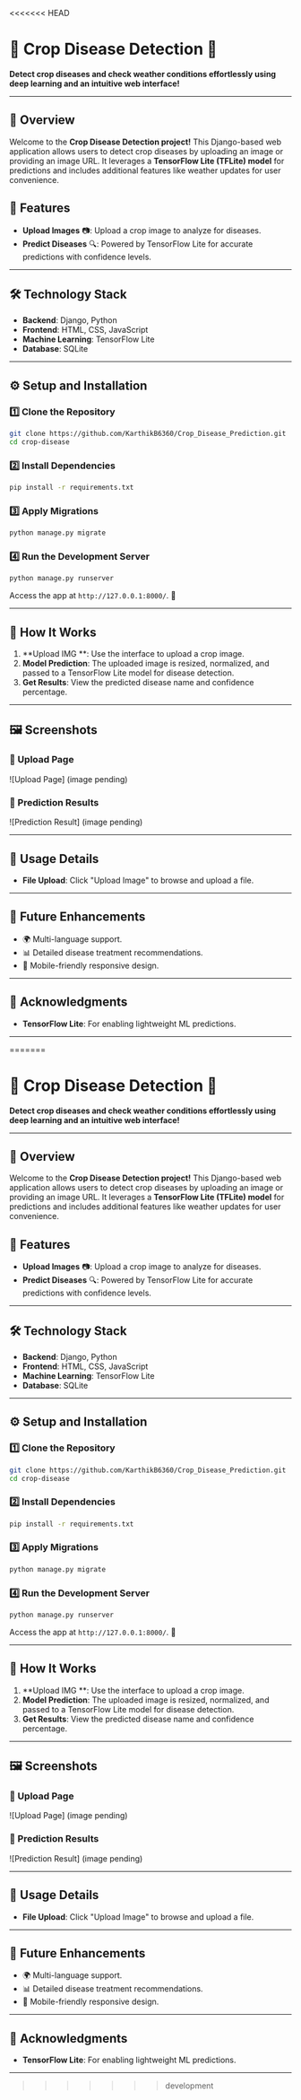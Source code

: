 <<<<<<< HEAD

# 🌾 Crop Disease Detection 🚜  
**Detect crop diseases and check weather conditions effortlessly using deep learning and an intuitive web interface!**

---

## 🌟 **Overview**  
Welcome to the **Crop Disease Detection project!** This Django-based web application allows users to detect crop diseases by uploading an image or providing an image URL. It leverages a **TensorFlow Lite (TFLite) model** for predictions and includes additional features like weather updates for user convenience.

## 🌟 Features  

- **Upload Images** 📷: Upload a crop image to analyze for diseases.  
- **Predict Diseases** 🔍: Powered by TensorFlow Lite for accurate predictions with confidence levels.    

---

## 🛠️ Technology Stack  

- **Backend**: Django, Python  
- **Frontend**: HTML, CSS, JavaScript  
- **Machine Learning**: TensorFlow Lite  
- **Database**: SQLite    

---

## ⚙️ Setup and Installation  

### 1️⃣ Clone the Repository  

```bash  
git clone https://github.com/KarthikB6360/Crop_Disease_Prediction.git 
cd crop-disease  
```  

### 2️⃣ Install Dependencies  

```bash  
pip install -r requirements.txt  
```  

### 3️⃣ Apply Migrations  

```bash  
python manage.py migrate  
```  

### 4️⃣ Run the Development Server  

```bash  
python manage.py runserver  
```  

Access the app at `http://127.0.0.1:8000/`. 🎉  

---

## 🔬 How It Works  

1. **Upload IMG **: Use the interface to upload a crop image.  
2. **Model Prediction**: The uploaded image is resized, normalized, and passed to a TensorFlow Lite model for disease detection.  
3. **Get Results**: View the predicted disease name and confidence percentage.  

---

## 🖼️ Screenshots  

### 📸 Upload Page  

![Upload Page] (image pending)  

### 🔎 Prediction Results  

![Prediction Result] (image pending)  

---

## 📜 Usage Details  

- **File Upload**: Click "Upload Image" to browse and upload a file.   

---

## 🧩 Future Enhancements  

- 🌍 Multi-language support.  
- 📊 Detailed disease treatment recommendations.  
- 📱 Mobile-friendly responsive design.   

---

## 🌟 Acknowledgments  

- **TensorFlow Lite**: For enabling lightweight ML predictions.  

---
=======

# 🌾 Crop Disease Detection 🚜  
**Detect crop diseases and check weather conditions effortlessly using deep learning and an intuitive web interface!**

---

## 🌟 **Overview**  
Welcome to the **Crop Disease Detection project!** This Django-based web application allows users to detect crop diseases by uploading an image or providing an image URL. It leverages a **TensorFlow Lite (TFLite) model** for predictions and includes additional features like weather updates for user convenience.

## 🌟 Features  

- **Upload Images** 📷: Upload a crop image to analyze for diseases.  
- **Predict Diseases** 🔍: Powered by TensorFlow Lite for accurate predictions with confidence levels.    

---

## 🛠️ Technology Stack  

- **Backend**: Django, Python  
- **Frontend**: HTML, CSS, JavaScript  
- **Machine Learning**: TensorFlow Lite  
- **Database**: SQLite    

---

## ⚙️ Setup and Installation  

### 1️⃣ Clone the Repository  

```bash  
git clone https://github.com/KarthikB6360/Crop_Disease_Prediction.git 
cd crop-disease  
```  

### 2️⃣ Install Dependencies  

```bash  
pip install -r requirements.txt  
```  

### 3️⃣ Apply Migrations  

```bash  
python manage.py migrate  
```  

### 4️⃣ Run the Development Server  

```bash  
python manage.py runserver  
```  

Access the app at `http://127.0.0.1:8000/`. 🎉  

---

## 🔬 How It Works  

1. **Upload IMG **: Use the interface to upload a crop image.  
2. **Model Prediction**: The uploaded image is resized, normalized, and passed to a TensorFlow Lite model for disease detection.  
3. **Get Results**: View the predicted disease name and confidence percentage.  

---

## 🖼️ Screenshots  

### 📸 Upload Page  

![Upload Page] (image pending)  

### 🔎 Prediction Results  

![Prediction Result] (image pending)  

---

## 📜 Usage Details  

- **File Upload**: Click "Upload Image" to browse and upload a file.   

---

## 🧩 Future Enhancements  

- 🌍 Multi-language support.  
- 📊 Detailed disease treatment recommendations.  
- 📱 Mobile-friendly responsive design.   

---

## 🌟 Acknowledgments  

- **TensorFlow Lite**: For enabling lightweight ML predictions.  

---
>>>>>>> development
